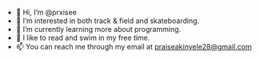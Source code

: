- 👋 Hi, I’m @prxisee
- 👀 I’m interested in both track & field and skateboarding.
- 🌱 I’m currently learning more about programming.
- 💞️ I like to read and swim in my free time.
- 📫 You can reach me through my email at praiseakinyele28@gmail.com
